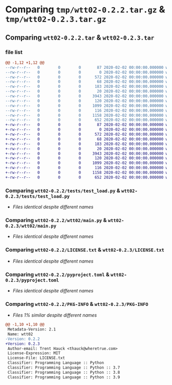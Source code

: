 # Comparing `tmp/wtt02-0.2.2.tar.gz` & `tmp/wtt02-0.2.3.tar.gz`

## Comparing `wtt02-0.2.2.tar` & `wtt02-0.2.3.tar`

### file list

```diff
@@ -1,12 +1,12 @@
--rw-r--r--   0        0        0       87 2020-02-02 00:00:00.000000 wtt02-0.2.2/Makefile
--rw-r--r--   0        0        0        0 2020-02-02 00:00:00.000000 wtt02-0.2.2/tests/__init__.py
--rw-r--r--   0        0        0      572 2020-02-02 00:00:00.000000 wtt02-0.2.2/tests/test_load.py
--rw-r--r--   0        0        0       68 2020-02-02 00:00:00.000000 wtt02-0.2.2/wtt02/__about__.py
--rw-r--r--   0        0        0      183 2020-02-02 00:00:00.000000 wtt02-0.2.2/wtt02/__init__.py
--rw-r--r--   0        0        0       20 2020-02-02 00:00:00.000000 wtt02-0.2.2/wtt02/_env.py
--rw-r--r--   0        0        0     3943 2020-02-02 00:00:00.000000 wtt02-0.2.2/wtt02/main.py
--rw-r--r--   0        0        0      120 2020-02-02 00:00:00.000000 wtt02-0.2.2/.gitignore
--rw-r--r--   0        0        0     1099 2020-02-02 00:00:00.000000 wtt02-0.2.2/LICENSE.txt
--rw-r--r--   0        0        0      116 2020-02-02 00:00:00.000000 wtt02-0.2.2/README.md
--rw-r--r--   0        0        0     1158 2020-02-02 00:00:00.000000 wtt02-0.2.2/pyproject.toml
--rw-r--r--   0        0        0      652 2020-02-02 00:00:00.000000 wtt02-0.2.2/PKG-INFO
+-rw-r--r--   0        0        0       87 2020-02-02 00:00:00.000000 wtt02-0.2.3/Makefile
+-rw-r--r--   0        0        0        0 2020-02-02 00:00:00.000000 wtt02-0.2.3/tests/__init__.py
+-rw-r--r--   0        0        0      572 2020-02-02 00:00:00.000000 wtt02-0.2.3/tests/test_load.py
+-rw-r--r--   0        0        0       68 2020-02-02 00:00:00.000000 wtt02-0.2.3/wtt02/__about__.py
+-rw-r--r--   0        0        0      183 2020-02-02 00:00:00.000000 wtt02-0.2.3/wtt02/__init__.py
+-rw-r--r--   0        0        0       20 2020-02-02 00:00:00.000000 wtt02-0.2.3/wtt02/_env.py
+-rw-r--r--   0        0        0     3943 2020-02-02 00:00:00.000000 wtt02-0.2.3/wtt02/main.py
+-rw-r--r--   0        0        0      120 2020-02-02 00:00:00.000000 wtt02-0.2.3/.gitignore
+-rw-r--r--   0        0        0     1099 2020-02-02 00:00:00.000000 wtt02-0.2.3/LICENSE.txt
+-rw-r--r--   0        0        0      116 2020-02-02 00:00:00.000000 wtt02-0.2.3/README.md
+-rw-r--r--   0        0        0     1158 2020-02-02 00:00:00.000000 wtt02-0.2.3/pyproject.toml
+-rw-r--r--   0        0        0      652 2020-02-02 00:00:00.000000 wtt02-0.2.3/PKG-INFO
```

### Comparing `wtt02-0.2.2/tests/test_load.py` & `wtt02-0.2.3/tests/test_load.py`

 * *Files identical despite different names*

### Comparing `wtt02-0.2.2/wtt02/main.py` & `wtt02-0.2.3/wtt02/main.py`

 * *Files identical despite different names*

### Comparing `wtt02-0.2.2/LICENSE.txt` & `wtt02-0.2.3/LICENSE.txt`

 * *Files identical despite different names*

### Comparing `wtt02-0.2.2/pyproject.toml` & `wtt02-0.2.3/pyproject.toml`

 * *Files identical despite different names*

### Comparing `wtt02-0.2.2/PKG-INFO` & `wtt02-0.2.3/PKG-INFO`

 * *Files 1% similar despite different names*

```diff
@@ -1,10 +1,10 @@
 Metadata-Version: 2.1
 Name: wtt02
-Version: 0.2.2
+Version: 0.2.3
 Author-email: Trent Hauck <thauck@wheretrue.com>
 License-Expression: MIT
 License-File: LICENSE.txt
 Classifier: Programming Language :: Python
 Classifier: Programming Language :: Python :: 3.7
 Classifier: Programming Language :: Python :: 3.8
 Classifier: Programming Language :: Python :: 3.9
```


